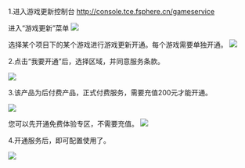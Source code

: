 1.进入游戏更新控制台 http://console.tce.fsphere.cn/gameservice

进入“游戏更新”菜单
![](http://imgcache.tce.fsphere.cn/static/mc.qcloudimg.com/static/img/cf8de59d629cb6638323fcf156df894c/kaitongfuwu.png)

选择某个项目下的某个游戏进行游戏更新开通。每个游戏需要单独开通。
![](http://imgcache.tce.fsphere.cn/static/mc.qcloudimg.com/static/img/c0d68c01a3ce342d85765fd7c0e4aed1/open-xiala.png)


2.点击“我要开通”后，选择区域，并同意服务条款。

![](http://imgcache.tce.fsphere.cn/static/mc.qcloudimg.com/static/img/9d27d88fa3dcaf179efb60c32af08f92/kaitongfuwu2.png)


3.该产品为后付费产品，正式付费服务，需要充值200元才能开通。

![](http://imgcache.tce.fsphere.cn/static/mc.qcloudimg.com/static/img/c6912b2f25d09e70457ea3e276920c21/kaitongfuwu3.png)

您可以先开通免费体验专区，不需要充值。
![](http://imgcache.tce.fsphere.cn/static/mc.qcloudimg.com/static/img/74a0fb62b171d5d05134a604f72a6dd1/open-mianfei.png)


4.开通服务后，即可配置使用了。

![](http://imgcache.tce.fsphere.cn/static/mc.qcloudimg.com/static/img/c9c3e7f6d5bbdfed28f29623e7a01436/mianfeitiyan.png)



